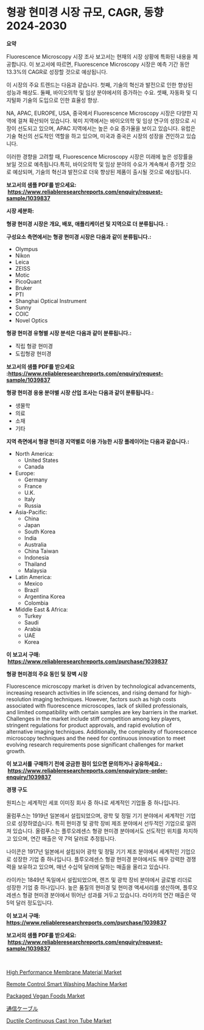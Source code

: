 <p><h1>형광 현미경 시장 규모, CAGR, 동향 2024-2030</h1></p><p><strong>요약</strong></p>
<p><p>Fluorescence Microscopy 시장 조사 보고서는 현재의 시장 상황에 특화된 내용을 제공합니다. 이 보고서에 따르면, Fluorescence Microscopy 시장은 예측 기간 동안 13.3%의 CAGR로 성장할 것으로 예상됩니다.</p><p>이 시장의 주요 트렌드는 다음과 같습니다. 첫째, 기술의 혁신과 발전으로 인한 향상된 성능과 해상도. 둘째, 바이오의학 및 임상 분야에서의 증가하는 수요. 셋째, 자동화 및 디지털화 기술의 도입으로 인한 효율성 향상.</p><p>NA, APAC, EUROPE, USA, 중국에서 Fluorescence Microscopy 시장은 다양한 지역에 걸쳐 확산되어 있습니다. 북미 지역에서는 바이오의학 및 임상 연구의 성장으로 시장이 선도되고 있으며, APAC 지역에서는 높은 수요 증가율을 보이고 있습니다. 유럽은 기술 혁신의 선도적인 역할을 하고 있으며, 미국과 중국은 시장의 성장을 견인하고 있습니다.</p><p>이러한 경향을 고려할 때, Fluorescence Microscopy 시장은 미래에 높은 성장률을 보일 것으로 예측됩니다.특히, 바이오의학 및 임상 분야의 수요가 계속해서 증가할 것으로 예상되며, 기술의 혁신과 발전으로 더욱 향상된 제품이 출시될 것으로 예상됩니다.</p></p>
<p><strong>보고서의 샘플 PDF를 받으세요: &nbsp;<a href="https://www.reliableresearchreports.com/enquiry/request-sample/1039837">https://www.reliableresearchreports.com/enquiry/request-sample/1039837</a></strong></p>
<p><strong>시장 세분화:</strong></p>
<p><strong> 형광 현미경 시장은 개요, 배포, 애플리케이션 및 지역으로 더 분류됩니다. :</strong></p>
<p><strong>구성요소 측면에서는 형광 현미경 시장은 다음과 같이 분류됩니다.:</strong></p>
<p><ul><li>Olympus</li><li>Nikon</li><li>Leica</li><li>ZEISS</li><li>Motic</li><li>PicoQuant</li><li>Bruker</li><li>PTI</li><li>Shanghai Optical Instrument</li><li>Sunny</li><li>COIC</li><li>Novel Optics</li></ul></p>
<p><strong> 형광 현미경 유형별 시장 분석은 다음과 같이 분류됩니다.:</strong></p>
<p><ul><li>직립 형광 현미경</li><li>도립형광 현미경</li></ul></p>
<p><strong>보고서의 샘플 PDF를 받으세요 :<a href="https://www.reliableresearchreports.com/enquiry/request-sample/1039837">https://www.reliableresearchreports.com/enquiry/request-sample/1039837</a></strong></p>
<p><strong> 형광 현미경 응용 분야별 시장 산업 조사는 다음과 같이 분류됩니다.:</strong></p>
<p><ul><li>생물학</li><li>의료</li><li>소재</li><li>기타</li></ul></p>
<p><strong>지역 측면에서 형광 현미경 지역별로 이용 가능한 시장 플레이어는 다음과 같습니다.:</strong></p>
<p><ul>
    <li>
        North America:
        <ul>
            <li>United States</li>
            <li>Canada</li>
        </ul>
    </li>
    <li>
        Europe:
        <ul>
            <li>Germany</li>
            <li>France</li>
            <li>U.K.</li>
            <li>Italy</li>
            <li>Russia</li>
        </ul>
    </li>
    <li>
        Asia-Pacific:
        <ul>
            <li>China</li>
            <li>Japan</li>
            <li>South Korea</li>
            <li>India</li>
            <li>Australia</li>
            <li>China Taiwan</li>
            <li>Indonesia</li>
            <li>Thailand</li>
            <li>Malaysia</li>
        </ul>
    </li>
    <li>
        Latin America:
        <ul>
            <li>Mexico</li>
            <li>Brazil</li>
            <li>Argentina Korea</li>
            <li>Colombia</li>
        </ul>
    </li>
    <li>
        Middle East & Africa:
        <ul>
            <li>Turkey</li>
            <li>Saudi</li>
            <li>Arabia</li>
            <li>UAE</li>
            <li>Korea</li>
        </ul>
    </li>
    </ul></p>
<p><strong>이 보고서 구매: &nbsp;<a href="https://www.reliableresearchreports.com/purchase/1039837">https://www.reliableresearchreports.com/purchase/1039837</a></strong></p>
<p><strong>형광 현미경의 주요 동인 및 장벽 시장</strong></p>
<p><p>Fluorescence microscopy market is driven by technological advancements, increasing research activities in life sciences, and rising demand for high-resolution imaging techniques. However, factors such as high costs associated with fluorescence microscopes, lack of skilled professionals, and limited compatibility with certain samples are key barriers in the market. Challenges in the market include stiff competition among key players, stringent regulations for product approvals, and rapid evolution of alternative imaging techniques. Additionally, the complexity of fluorescence microscopy techniques and the need for continuous innovation to meet evolving research requirements pose significant challenges for market growth.</p></p>
<p><strong>이 보고서를 구매하기 전에 궁금한 점이 있으면 문의하거나 공유하세요.: &nbsp;<a href="https://www.reliableresearchreports.com/enquiry/pre-order-enquiry/1039837">https://www.reliableresearchreports.com/enquiry/pre-order-enquiry/1039837</a></strong></p>
<p><strong>경쟁 구도</strong></p>
<p><p>원피스는 세계적인 세포 이미징 회사 중 하나로 세계적인 기업들 중 하나입니다.</p><p>올럼푸스는 1919년 일본에서 설립되었으며, 광학 및 정밀 기기 분야에서 세계적인 기업으로 성장하였습니다. 특히 현미경 및 광학 장비 제조 분야에서 선두적인 기업으로 알려져 있습니다. 올럼푸스는 플루오레센스 형광 현미경 분야에서도 선도적인 위치를 차지하고 있으며, 연간 매출은 약 7억 달러로 추정됩니다.</p><p>나이콘은 1917년 일본에서 설립되어 광학 및 정밀 기기 제조 분야에서 세계적인 기업으로 성장한 기업 중 하나입니다. 플루오레센스 형광 현미경 분야에서도 매우 강력한 경쟁력을 보유하고 있으며, 매년 수십억 달러에 달하는 매출을 올리고 있습니다.</p><p>라이카는 1849년 독일에서 설립되었으며, 렌즈 및 광학 장비 분야에서 글로벌 리더로 성장한 기업 중 하나입니다. 높은 품질의 현미경 및 현미경 액세서리를 생산하며, 플루오레센스 형광 현미경 분야에서 뛰어난 성과를 거두고 있습니다. 라이카의 연간 매출은 약 5억 달러 정도입니다.</p></p>
<p><strong>이 보고서 구매: &nbsp; <a href="https://www.reliableresearchreports.com/purchase/1039837">https://www.reliableresearchreports.com/purchase/1039837</a></strong></p>
<p><strong>보고서의 샘플 PDF를 받으세요: &nbsp;<a href="https://www.reliableresearchreports.com/enquiry/request-sample/1039837">https://www.reliableresearchreports.com/enquiry/request-sample/1039837</a></strong><strong></strong></p>
<p>&nbsp;</p>
<p><p><a href="https://github.com/prosalinda88/Market-Research-Report-List-3/blob/main/high-performance-membrane-material-market.md">High Performance Membrane Material Market</a></p><p><a href="https://iodized-pantydraco-05c.notion.site/Insights-into-Remote-Control-Smart-Washing-Machine-Market-Size-Analysing-Market-Share-Trends-and--edf9d3f603c3416db4c065ef899fd8e0">Remote Control Smart Washing Machine Market</a></p><p><a href="https://view.publitas.com/reportprime-1/packaged-vegan-foods-market-size-evaluating-its-market-trends-growth-and-projections-2024-2031/">Packaged Vegan Foods Market</a></p><p><a href="https://github.com/bevdtkn4419963/Market-Research-Report-List-1/blob/main/3087629561.md">通信ケーブル</a></p><p><a href="https://issuu.com/reportprime-2/docs/ductile-continuous-cast-iron-tube-market-size-2030">Ductile Continuous Cast Iron Tube Market</a></p></p>